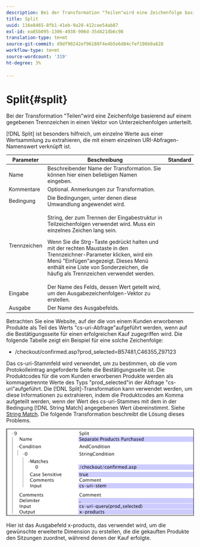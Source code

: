 ```yaml
---
description: Bei der Transformation "Teilen"wird eine Zeichenfolge basierend auf einem gegebenen Trennzeichen in einen Vektor von Unterzeichenfolgen unterteilt.
title: Split
uuid: 116e8465-8fb1-41eb-9a28-412cee54ab87
exl-id: ea85b095-1306-4938-906d-35d421db6c98
translation-type: tm+mt
source-git-commit: d9df90242ef96188f4e4b5e6d04cfef196b0a628
workflow-type: tm+mt
source-wordcount: '319'
ht-degree: 3%

---
```


# Split{#split}

Bei der Transformation &quot;Teilen&quot;wird eine Zeichenfolge basierend auf einem gegebenen Trennzeichen in einen Vektor von Unterzeichenfolgen unterteilt.

[!DNL Split] ist besonders hilfreich, um einzelne Werte aus einer Wertsammlung zu extrahieren, die mit einem einzelnen URI-Abfragen-Namenswert verknüpft ist.

<table id="table_C97DA4E45DA844FAB8D61AABA22FF809"> 
 <thead> 
  <tr> 
   <th colname="col1" class="entry"> Parameter </th> 
   <th colname="col2" class="entry"> Beschreibung </th> 
   <th colname="col3" class="entry"> Standard </th> 
  </tr> 
 </thead>
 <tbody> 
  <tr> 
   <td colname="col1"> Name </td> 
   <td colname="col2"> Beschreibender Name der Transformation. Sie können hier einen beliebigen Namen eingeben. </td> 
   <td colname="col3"> </td> 
  </tr> 
  <tr> 
   <td colname="col1"> Kommentare </td> 
   <td colname="col2"> Optional. Anmerkungen zur Transformation. </td> 
   <td colname="col3"> </td> 
  </tr> 
  <tr> 
   <td colname="col1"> Bedingung </td> 
   <td colname="col2"> Die Bedingungen, unter denen diese Umwandlung angewendet wird. </td> 
   <td colname="col3"> </td> 
  </tr> 
  <tr> 
   <td colname="col1"> Trennzeichen </td> 
   <td colname="col2"> <p>String, der zum Trennen der Eingabestruktur in Teilzeichenfolgen verwendet wird. Muss ein einzelnes Zeichen lang sein. </p> <p> Wenn Sie die Strg-Taste gedrückt halten und mit der rechten Maustaste in den Trennzeichner-Parameter klicken, wird ein Menü "Einfügen"angezeigt. Dieses Menü enthält eine Liste von Sonderzeichen, die häufig als Trennzeichen verwendet werden. </p> </td> 
   <td colname="col3"> </td> 
  </tr> 
  <tr> 
   <td colname="col1"> Eingabe </td> 
   <td colname="col2"> Der Name des Felds, dessen Wert geteilt wird, um den Ausgabezeichenfolgen-Vektor zu erstellen. </td> 
   <td colname="col3"> </td> 
  </tr> 
  <tr> 
   <td colname="col1"> Ausgabe </td> 
   <td colname="col2"> Der Name des Ausgabefelds. </td> 
   <td colname="col3"> </td> 
  </tr> 
 </tbody> 
</table>

Betrachten Sie eine Website, auf der die von einem Kunden erworbenen Produkte als Teil des Werts &quot;cs-uri-Abfrage&quot;aufgeführt werden, wenn auf die Bestätigungsseite für einen erfolgreichen Kauf zugegriffen wird. Die folgende Tabelle zeigt ein Beispiel für eine solche Zeichenfolge:

* /checkout/confirmed.asp?prod_selected=B57481,C46355,Z97123

Das cs-uri-Stammfeld wird verwendet, um zu bestimmen, ob die vom Protokolleintrag angeforderte Seite die Bestätigungsseite ist. Die Produktcodes für die vom Kunden erworbenen Produkte werden als kommagetrennte Werte des Typs &quot;prod_selected&quot;in der Abfrage &quot;cs-uri&quot;aufgeführt. Die [!DNL Split]-Transformation kann verwendet werden, um diese Informationen zu extrahieren, indem die Produktcodes am Komma aufgeteilt werden, wenn der Wert des cs-uri-Stammes mit dem in der Bedingung [!DNL String Match] angegebenen Wert übereinstimmt. Siehe [String Match](../../../../../home/c-dataset-const-proc/c-conditions/c-test-ops/c-test-op-con.md#section-f8d132085c6b4500bfbe4515b848142f). Die folgende Transformation beschreibt die Lösung dieses Problems.

![](assets/cfg_TransformationType_Split.png)

Hier ist das Ausgabefeld x-products, das verwendet wird, um die gewünschte erweiterte Dimension zu erstellen, die die gekauften Produkte den Sitzungen zuordnet, während denen der Kauf erfolgte.
